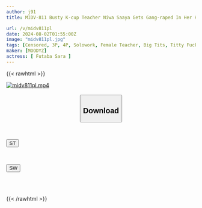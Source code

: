 ```yaml
---
author: j91
title: MIDV-811 Busty K-cup Teacher Niwa Saaya Gets Gang-raped In Her Home By Her Students

url: /v/midv811pl
date: 2024-08-02T01:55:00Z
image: "midv811pl.jpg"
tags: [Censored, 3P, 4P, Solowork, Female Teacher, Big Tits, Titty Fuck, Nasty, Hardcore, (tag-censored)	]
maker: [MOODYZ]
actress: [ Futaba Sara ]
---
```



{{< rawhtml >}}

<div class="video" data-videoid="DZMRd29zAqCkMGP">
    <a href="javascript:;">
        <img src="/v/midv811pl/midv811pl.jpg" width="WIDTH" height="HEIGHT" alt="midv811pl.mp4" loading="lazy">
    </a>
</div>

<script type="text/javascript" src="https://j91.asia/asset/on-demand-st.js"></script>

<br>
  <link rel="stylesheet" href="https://j91.asia/asset/bs5.css">
  
  <center>
  <button class="btn btn-primary" type="button" data-bs-toggle="collapse" data-bs-target=".multi-collapse" aria-expanded="false" aria-controls="multiCollapseExample1 multiCollapseExample2"><h2>Download</h2></button></center>
</p>
<div class="row">
  <div class="col">
    <div class="collapse multi-collapse" id="multiCollapseExample1">
      <div class="card card-body">
	      	      <br>
<div class="buttons">  
<p><a href="/v/midv811pl/st.html" target="_blank"><button class="btn-hover color-3"><i class="fa fa-download"></i> ST</button></a></p></div>
    </div>
  </div>
</div>
  <div class="col">
    <div class="collapse multi-collapse" id="multiCollapseExample2">
      <div class="card card-body">
	      <br>
<div class="buttons">
<p><a href="/v/midv811pl/sw.html" target="_blank"><button class="btn-hover color-2"><i class="fa fa-download"></i> SW</button></a></p></div>
<br><br>
      </div>
    </div>
  </div>
</div>

{{< /rawhtml >}}